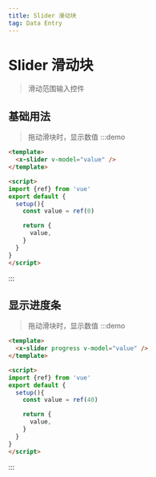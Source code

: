 ```yaml
---
title: Slider 滑动块
tag: Data Entry
---
```


# Slider 滑动块
> 滑动范围输入控件

## 基础用法
> 拖动滑块时，显示数值
:::demo
```html
<template>
  <x-slider v-model="value" />
</template>

<script>
import {ref} from 'vue'
export default {
  setup(){
    const value = ref(0)

    return {
      value,
    }
  }
}
</script>
```
:::


## 显示进度条
> 拖动滑块时，显示数值
:::demo
```html
<template>
  <x-slider progress v-model="value" />
</template>

<script>
import {ref} from 'vue'
export default {
  setup(){
    const value = ref(40)

    return {
      value,
    }
  }
}
</script>
```
:::